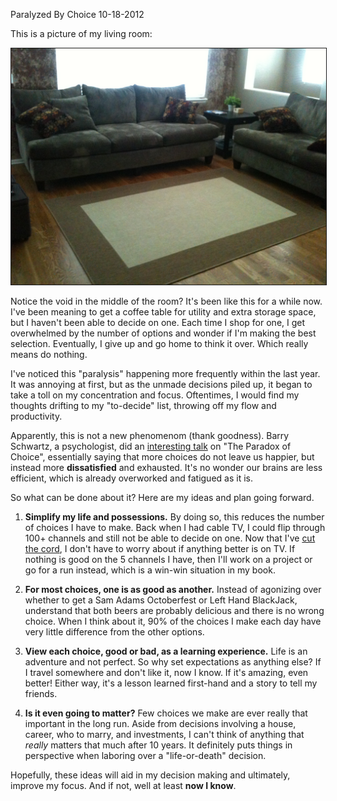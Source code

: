 Paralyzed By Choice
10-18-2012

This is a picture of my living room:

<img src="/static/living-room.jpg" width="560px" height="" class="center" border="1px solid" />

Notice the void in the middle of the room? It's been like this for a while now. I've been meaning to get a coffee table for utility and extra storage space, but I haven't been able to decide on one. Each time I shop for one, I get overwhelmed by the number of options and wonder if I'm making the best selection. Eventually, I give up and go home to think it over. Which really means do nothing.

I've noticed this "paralysis" happening more frequently within the last year. It was annoying at first, but as the unmade decisions piled up, it began to take a toll on my concentration and focus. Oftentimes, I would find my thoughts drifting to my "to-decide" list, throwing off my flow and productivity.

Apparently, this is not a new phenomenom (thank goodness). Barry Schwartz, a psychologist, did an [interesting talk][1] on "The Paradox of Choice", essentially saying that more choices do not leave us happier, but instead more **dissatisfied** and exhausted. It's no wonder our brains are less efficient, which is already overworked and fatigued as it is.

So what can be done about it? Here are my ideas and plan going forward.

1. **Simplify my life and possessions.** By doing so, this reduces the number of choices I have to make. Back when I had cable TV, I could flip through 100+ channels and still not be able to decide on one. Now that I've [cut the cord][2], I don't have to worry about if anything better is on TV. If nothing is good on the 5 channels I have, then I'll work on a project or go for a run instead, which is a win-win situation in my book.

2. **For most choices, one is as good as another.** Instead of agonizing over whether to get a Sam Adams Octoberfest or Left Hand BlackJack, understand that both beers are probably delicious and there is no wrong choice. When I think about it, 90% of the choices I make each day have very little difference from the other options.

3. **View each choice, good or bad, as a learning experience.** Life is an adventure and not perfect. So why set expectations as anything else? If I travel somewhere and don't like it, now I know. If it's amazing, even better! Either way, it's a lesson learned first-hand and a story to tell my friends.

4. **Is it even going to matter?** Few choices we make are ever really that important in the long run. Aside from decisions involving a house, career, who to marry, and investments, I can't think of anything that *really* matters that much after 10 years. It definitely puts things in perspective when laboring over a "life-or-death" decision.

Hopefully, these ideas will aid in my decision making and ultimately, improve my focus. And if not, well at least **now I know**.

[1]: http://www.ted.com/talks/barry_schwartz_on_the_paradox_of_choice.html
[2]: http://alexanderle.com/blog/2012/neatflix-my-netflix-api-demo.html
